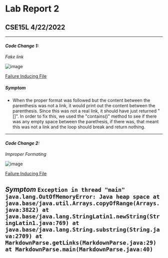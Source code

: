 # Lab Report 2
## CSE15L 4/22/2022

***

#### ***Code Change 1:***

*Fake link*

![image](https://user-images.githubusercontent.com/100736576/165001562-7467c50c-ca84-4f7e-92e7-0a51ce5ca8d4.png)


[Failure Inducing File](https://github.com/nidhidhamnani/markdown-parser/blob/main/test-file8.md)

##### Symptom


- When the proper format was followed but the content between the parenthesis was not a link, it would print out the content between the parenthesis. Since this was not a real link, it should have just returned "[]". In order to fix this, we used the "contains()" method to see if there was any empty space between the parethesis, if there was, that meant this was not a link and the loop should break and return nothing. 

***

#### ***Code Change 2:***

*Improper Formating*

![image](https://user-images.githubusercontent.com/100736576/165000879-33a5621e-7d62-4524-a436-bf7d474c1391.png)

[Failure Inducing File](https://github.com/nidhidhamnani/markdown-parser/blob/main/test-file4.md)

***Symptom***
`Exception in thread "main" java.lang.OutOfMemoryError: Java heap space at java.base/java.util.Arrays.copyOfRange(Arrays.java:3822) at java.base/java.lang.StringLatin1.newString(StringLatin1.java:769) at java.base/java.lang.String.substring(String.java:2709) at MarkdownParse.getLinks(MarkdownParse.java:29) at MarkdownParse.main(MarkdownParse.java:40)`
- 
